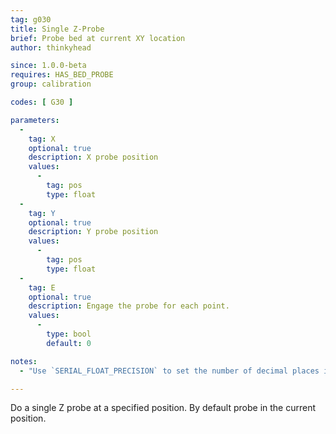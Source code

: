 ```yaml
---
tag: g030
title: Single Z-Probe
brief: Probe bed at current XY location
author: thinkyhead

since: 1.0.0-beta
requires: HAS_BED_PROBE
group: calibration

codes: [ G30 ]

parameters:
  -
    tag: X
    optional: true
    description: X probe position
    values:
      -
        tag: pos
        type: float
  -
    tag: Y
    optional: true
    description: Y probe position
    values:
      -
        tag: pos
        type: float
  -
    tag: E
    optional: true
    description: Engage the probe for each point.
    values:
      -
        type: bool
        default: 0

notes:
  - "Use `SERIAL_FLOAT_PRECISION` to set the number of decimal places in the output."

---
```


Do a single Z probe at a specified position. By default probe in the current position.
